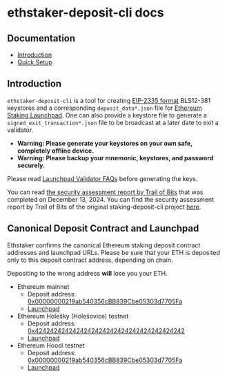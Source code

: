 # ethstaker-deposit-cli docs

<!-- START doctoc generated TOC please keep comment here to allow auto update -->
<!-- DON'T EDIT THIS SECTION, INSTEAD RE-RUN doctoc TO UPDATE -->
## Documentation
- [Introduction](https://deposit-cli.ethstaker.cc/landing.html)
- [Quick Setup](https://deposit-cli.ethstaker.cc/quick_setup.html)

<!-- END doctoc generated TOC please keep comment here to allow auto update -->

## Introduction

`ethstaker-deposit-cli` is a tool for creating [EIP-2335 format](https://eips.ethereum.org/EIPS/eip-2335) BLS12-381 keystores and a corresponding `deposit_data*.json` file for [Ethereum Staking Launchpad](https://github.com/ethereum/staking-launchpad). One can also provide a keystore file to generate a `signed_exit_transaction*.json` file to be broadcast at a later date to exit a validator.

- **Warning: Please generate your keystores on your own safe, completely offline device.**
- **Warning: Please backup your mnemonic, keystores, and password securely.**

Please read [Launchpad Validator FAQs](https://launchpad.ethereum.org/faq#keys) before generating the keys.

You can read [the security assessment report by Trail of Bits](https://github.com/trailofbits/publications/blob/master/reviews/2024-12-ethstaker-depositcli-securityreview.pdf) that was completed on December 13, 2024. You can find the security assessment report by Trail of Bits of the original staking-deposit-cli project [here](https://github.com/trailofbits/publications/blob/master/reviews/ETH2DepositCLI.pdf).

## Canonical Deposit Contract and Launchpad

Ethstaker confirms the canonical Ethereum staking deposit contract addresses and launchpad URLs.
Please be sure that your ETH is deposited only to this deposit contract address, depending on chain.

Depositing to the wrong address **will** lose you your ETH.

- Ethereum mainnet
  - Deposit address: [0x00000000219ab540356cBB839Cbe05303d7705Fa](https://etherscan.io/address/0x00000000219ab540356cBB839Cbe05303d7705Fa)
  - [Launchpad](https://launchpad.ethereum.org/)
- Ethereum Holešky (Holešovice) testnet
  - Deposit address: [0x4242424242424242424242424242424242424242](https://holesky.etherscan.io/address/0x4242424242424242424242424242424242424242)
  - [Launchpad](https://holesky.launchpad.ethereum.org/)
- Ethereum Hoodi testnet
  - Deposit address: [0x00000000219ab540356cBB839Cbe05303d7705Fa](https://hoodi.etherscan.io/address/0x00000000219ab540356cBB839Cbe05303d7705Fa)
  - [Launchpad](https://hoodi.launchpad.ethereum.org/)